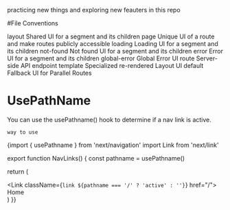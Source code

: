 practicing new things and exploring new feauters in this repo

#File Conventions

layout   	    Shared UI for a segment and its children
page	        Unique UI of a route and make routes publicly accessible
loading 	    Loading UI for a segment and its children
not-found	    Not found UI for a segment and its children
error	        Error UI for a segment and its children
global-error	Global Error UI
route	        Server-side API endpoint
template	    Specialized re-rendered Layout UI
default	        Fallback UI for Parallel Routes


# UsePathName 

You can use the usePathname() hook to determine if a nav link is active.

`way to use`

{import { usePathname } from 'next/navigation'
import Link from 'next/link'
 
export function NavLinks() {
  const pathname = usePathname()
 
  return (
    <nav>
      <Link className={`link ${pathname === '/' ? 'active' : ''}`} href="/">
        Home
      </Link>
        </nav>
  )
}}